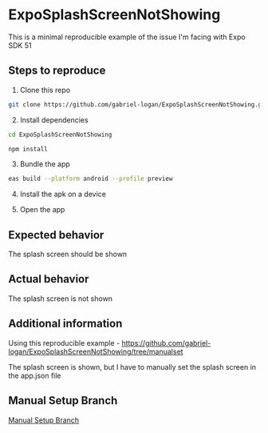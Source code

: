 # ExpoSplashScreenNotShowing

This is a minimal reproducible example of the issue I'm facing with Expo SDK 51

## Steps to reproduce

1. Clone this repo
```bash
git clone https://github.com/gabriel-logan/ExpoSplashScreenNotShowing.git
```

2. Install dependencies
```bash
cd ExpoSplashScreenNotShowing

npm install
```

3. Bundle the app
```bash
eas build --platform android --profile preview
```

4. Install the apk on a device

5. Open the app

## Expected behavior

The splash screen should be shown

## Actual behavior

The splash screen is not shown

## Additional information

Using this reproducible example - https://github.com/gabriel-logan/ExpoSplashScreenNotShowing/tree/manualset

The splash screen is shown, but I have to manually set the splash screen in the app.json file

## Manual Setup Branch

[Manual Setup Branch](https://github.com/gabriel-logan/ExpoSplashScreenNotShowing/tree/manualset)
